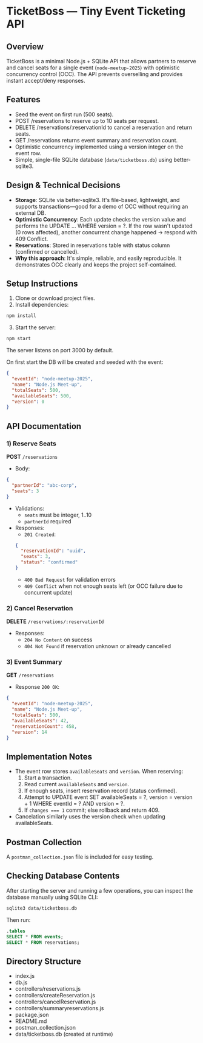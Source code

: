 # TicketBoss — Tiny Event Ticketing API

## Overview
TicketBoss is a minimal Node.js + SQLite API that allows partners to reserve and cancel seats for a single event (`node-meetup-2025`) with optimistic concurrency control (OCC). The API prevents overselling and provides instant accept/deny responses.

## Features
- Seed the event on first run (500 seats).
- POST /reservations to reserve up to 10 seats per request.
- DELETE /reservations/:reservationId to cancel a reservation and return seats.
- GET /reservations returns event summary and reservation count.
- Optimistic concurrency implemented using a version integer on the event row.
- Simple, single-file SQLite database (`data/ticketboss.db`) using better-sqlite3.

## Design & Technical Decisions
- **Storage**: SQLite via better-sqlite3. It's file-based, lightweight, and supports transactions—good for a demo of OCC without requiring an external DB.
- **Optimistic Concurrency**: Each update checks the version value and performs the UPDATE ... WHERE version = ?. If the row wasn't updated (0 rows affected), another concurrent change happened → respond with 409 Conflict.
- **Reservations**: Stored in reservations table with status column (confirmed or cancelled).
- **Why this approach**: It's simple, reliable, and easily reproducible. It demonstrates OCC clearly and keeps the project self-contained.

## Setup Instructions

1. Clone or download project files.
2. Install dependencies:
```bash
npm install
```
3. Start the server:
```bash
npm start
```
The server listens on port 3000 by default.

On first start the DB will be created and seeded with the event:
```json
{
  "eventId": "node-meetup-2025",
  "name": "Node.js Meet-up",
  "totalSeats": 500,
  "availableSeats": 500,
  "version": 0
}
```

## API Documentation

### 1) Reserve Seats
**POST** `/reservations`
- Body:
```json
{
  "partnerId": "abc-corp",
  "seats": 3
}
```
- Validations:
  - `seats` must be integer, 1..10
  - `partnerId` required
- Responses:
  - `201 Created`:
  ```json
  {
    "reservationId": "uuid",
    "seats": 3,
    "status": "confirmed"
  }
  ```
  - `400 Bad Request` for validation errors
  - `409 Conflict` when not enough seats left (or OCC failure due to concurrent update)

### 2) Cancel Reservation
**DELETE** `/reservations/:reservationId`
- Responses:
  - `204 No Content` on success
  - `404 Not Found` if reservation unknown or already cancelled

### 3) Event Summary
**GET** `/reservations`
- Response `200 OK`:
```json
{
  "eventId": "node-meetup-2025",
  "name": "Node.js Meet-up",
  "totalSeats": 500,
  "availableSeats": 42,
  "reservationCount": 458,
  "version": 14
}
```

## Implementation Notes
- The event row stores `availableSeats` and `version`. When reserving:
  1. Start a transaction.
  2. Read current `availableSeats` and `version`.
  3. If enough seats, insert reservation record (status confirmed).
  4. Attempt to UPDATE event SET availableSeats = ?, version = version + 1 WHERE eventId = ? AND version = ?.
  5. If `changes === 1` commit; else rollback and return 409.
- Cancelation similarly uses the version check when updating availableSeats.

## Postman Collection
A `postman_collection.json` file is included for easy testing.

## Checking Database Contents
After starting the server and running a few operations, you can inspect the database manually using SQLite CLI:
```bash
sqlite3 data/ticketboss.db
```
Then run:
```sql
.tables
SELECT * FROM events;
SELECT * FROM reservations;
```

## Directory Structure
- index.js
- db.js
- controllers/reservations.js
- controllers/createReservation.js
- controllers/cancelReservation.js
- controllers/summaryreservations.js
- package.json
- README.md
- postman_collection.json
- data/ticketboss.db (created at runtime)
